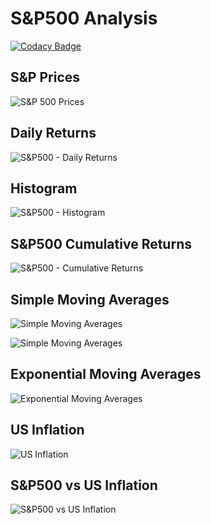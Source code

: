 # S&P500 Analysis

<!Add Codacy Badge!>

[![Codacy Badge](https://api.codacy.com/project/badge/Grade/fa79c0192b04483d94d63c1e3afed5aa)](https://www.codacy.com/manual/tmcbrigido/s-p500?utm_source=github.com&amp;utm_medium=referral&amp;utm_content=tmcbrigido/s-p500&amp;utm_campaign=Badge_Grade)

## S&P Prices

![S&P 500 Prices](images/prices.png)

## Daily Returns

![S&P500 - Daily Returns](images/daily_returns.png)

## Histogram

![S&P500 - Histogram](/images/histogram.png)

## S&P500 Cumulative Returns

![S&P500 - Cumulative Returns](/images/cumulative_returns.png)

## Simple Moving Averages

![Simple Moving Averages](/images/sma.png)

![Simple Moving Averages](/images/sma_2017.png)

## Exponential Moving Averages

![Exponential Moving Averages](/images/exponential.png)

## US Inflation

![US Inflation](/images/inflation.png)

## S&P500 vs US Inflation

![S&P500 vs US Inflation](/images/sp_inflation.png)